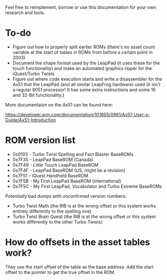 Feel free to reimplement, borrow or use this documentation for your own research and tools.

# To-do
- Figure out how to properly split earlier ROMs (there's no asset count variable at the start of tables in ROMs from before a certain point in 2003)
- Document the shape format used by the LeapPad (it uses these for the touch functionality) and make an automated graphics ripper for the iQuest/Turbo Twists
- Figure out where code execution starts and write a disassembler for the Ax51 that the LeapPad (and all similar LeapFrog hardware) used (it isn't a regular 8051 processor! It has some extra instructions and some 16 and 32-Bit functionality.)

More documentaion on the Ax51 can be found here:

https://developer.arm.com/documentation/101655/0961/Ax51-User-s-Guide/Ax51-Introduction

# ROM version list
- 0x0193 - Turbo Twist Spelling and Fact Blaster BaseROMs
- 0x7F35 - LeapPad BaseROM (Canada)
- 0x7F49 - Little Touch LeapPad BaseROM
- 0x7F4F - LeapPad BaseROM (US, might be a revision)
- 0x7F51 - iQuest Handheld BaseROM
- 0x7F5B - My First LeapPad BaseROM (international)
- 0x7F5C - My First LeapPad, Vocabulator and Turbo Extreme BaseROMs

Potentially bad dumps with unconfirmed version numbers:
- Turbo Twist Math (the RIB is at the wrong offset or this system works entirely differently to the spelling one)
- Turbo Twist Brain Quest (the RIB is at the wrong offset or this system works differently to the other Turbo Twists)

# How do offsets in the asset tables work?
They use the start offset of the table as the base address. Add the start offset to the pointer to get the true offset in the ROM.

